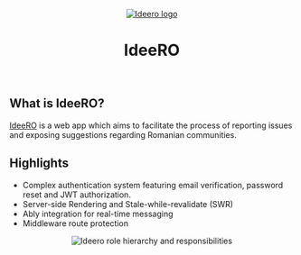 <p align="center">
  <a href="https://ideero.vercel.app/">
    <img src="https://github.com/Frostyezz/ideero/blob/main/public/apple-touch-icon.png?raw=true" alt="Ideero logo"/>
  </a>
</p>

<h1 align="center">IdeeRO</h1>

<br>

## What is IdeeRO?

[IdeeRO](https://ideero.vercel.app/) is a web app which aims to facilitate the process of reporting issues and exposing suggestions regarding Romanian communities. 

## Highlights

- Complex authentication system featuring email verification, password reset and JWT authorization.
- Server-side Rendering and Stale-while-revalidate (SWR) 
- Ably integration for real-time messaging
- Middleware route protection

<p align="center">
    <img src="https://res.cloudinary.com/diuccggyo/image/upload/v1652020040/fiicode/ideero_roles_o2vphm.png" alt="Ideero role hierarchy and responsibilities"/>
</p>
